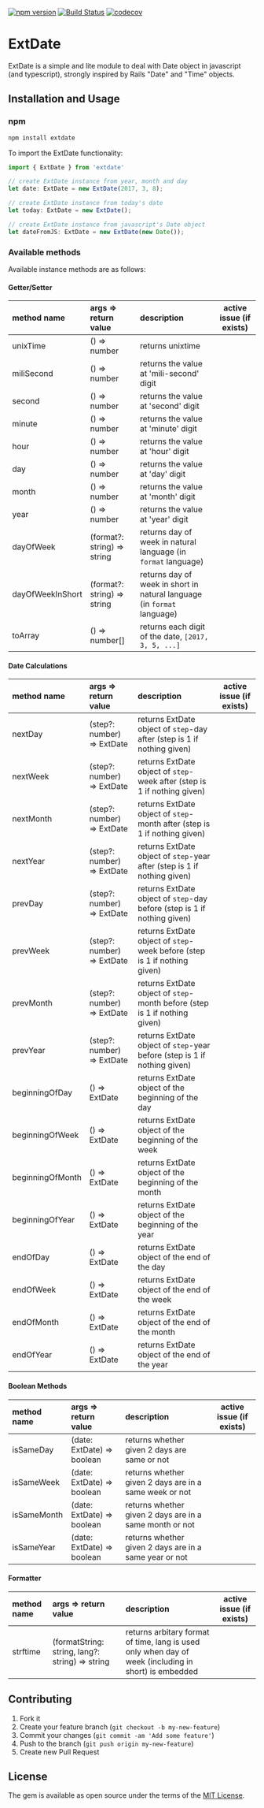 [![npm version](https://badge.fury.io/js/extdate.svg)](https://badge.fury.io/js/extdate)
[![Build Status](https://travis-ci.org/chase0213/extdate.svg?branch=master)](https://travis-ci.org/chase0213/extdate)
[![codecov](https://codecov.io/gh/chase0213/extdate/branch/master/graph/badge.svg)](https://codecov.io/gh/chase0213/extdate)

# ExtDate

ExtDate is a simple and lite module to deal with Date object in javascript (and typescript), strongly inspired by Rails "Date" and "Time" objects.

## Installation and Usage

### npm

```bash
npm install extdate
```

To import the ExtDate functionality:

```typescript
import { ExtDate } from 'extdate'

// create ExtDate instance from year, month and day
let date: ExtDate = new ExtDate(2017, 3, 8);

// create ExtDate instance from today's date
let today: ExtDate = new ExtDate();

// create ExtDate instance from javascript's Date object
let dateFromJS: ExtDate = new ExtDate(new Date());
```

### Available methods

Available instance methods are as follows:

#### Getter/Setter

| method name | args => return value | description | active issue (if exists) |
| :--- | :--- | :--- | :---: |
| unixTime | () => number | returns unixtime | |
| miliSecond | () => number | returns the value at 'mili-second' digit | |
| second | () => number | returns the value at 'second' digit | |
| minute | () => number | returns the value at 'minute' digit | |
| hour | () => number | returns the value at 'hour' digit | |
| day | () => number | returns the value at 'day' digit | |
| month | () => number | returns the value at 'month' digit | |
| year | () => number | returns the value at 'year' digit | |
| dayOfWeek | (format?: string) => string | returns day of week in natural language (in `format` language) | |
| dayOfWeekInShort | (format?: string) => string |returns day of week in short in natural language (in `format` language) | |
| toArray | () => number[] | returns each digit of the date, `[2017, 3, 5, ...]` | |

#### Date Calculations

| method name | args => return value | description | active issue (if exists) |
| :--- | :--- | :--- | :---: |
| nextDay | (step?: number) => ExtDate | returns ExtDate object of `step`-day after (step is 1 if nothing given) | |
| nextWeek | (step?: number) => ExtDate | returns ExtDate object of `step`-week after (step is 1 if nothing given) | |
| nextMonth | (step?: number) => ExtDate | returns ExtDate object of `step`-month after (step is 1 if nothing given) | |
| nextYear | (step?: number) => ExtDate | returns ExtDate object of `step`-year after (step is 1 if nothing given) | |
| prevDay | (step?: number) => ExtDate | returns ExtDate object of `step`-day before (step is 1 if nothing given) | |
| prevWeek | (step?: number) => ExtDate | returns ExtDate object of `step`-week before (step is 1 if nothing given) | |
| prevMonth | (step?: number) => ExtDate | returns ExtDate object of `step`-month before (step is 1 if nothing given) | |
| prevYear | (step?: number) => ExtDate | returns ExtDate object of `step`-year before (step is 1 if nothing given) | |
| beginningOfDay | () => ExtDate | returns ExtDate object of the beginning of the day | |
| beginningOfWeek | () => ExtDate | returns ExtDate object of the beginning of the week | |
| beginningOfMonth | () => ExtDate | returns ExtDate object of the beginning of the month | |
| beginningOfYear | () => ExtDate | returns ExtDate object of the beginning of the year | |
| endOfDay | () => ExtDate | returns ExtDate object of the end of the day | |
| endOfWeek | () => ExtDate | returns ExtDate object of the end of the week | |
| endOfMonth | () => ExtDate | returns ExtDate object of the end of the month | |
| endOfYear | () => ExtDate | returns ExtDate object of the end of the year | |

#### Boolean Methods

| method name | args => return value | description | active issue (if exists) |
| :--- | :--- | :--- | :---: |
| isSameDay | (date: ExtDate) => boolean | returns whether given 2 days are same or not | |
| isSameWeek | (date: ExtDate) => boolean | returns whether given 2 days are in a same week or not | |
| isSameMonth | (date: ExtDate) => boolean | returns whether given 2 days are in a same month or not | |
| isSameYear | (date: ExtDate) => boolean | returns whether given 2 days are in a same year or not | |

#### Formatter

| method name | args => return value | description | active issue (if exists) |
| :--- | :--- | :--- | :---: |
| strftime | (formatString: string, lang?: string) => string | returns arbitary format of time, lang is used only when day of week (including in short) is embedded | |


## Contributing

1. Fork it
2. Create your feature branch (`git checkout -b my-new-feature`)
3. Commit your changes (`git commit -am 'Add some feature'`)
4. Push to the branch (`git push origin my-new-feature`)
5. Create new Pull Request


## License
The gem is available as open source under the terms of the [MIT License](http://opensource.org/licenses/MIT).
